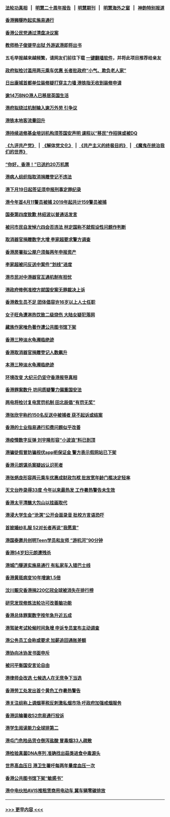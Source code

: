 #### [法轮功真相](https://github.com/gfw-breaker/truth/blob/master/README.md?t=0) &nbsp;&nbsp;|&nbsp;&nbsp; [明慧二十周年报告](https://github.com/gfw-breaker/mh-reports/blob/master/README.md?t=0) &nbsp;&nbsp;|&nbsp;&nbsp;[明慧期刊](https://github.com/gfw-breaker/mh-qikan) &nbsp;&nbsp;|&nbsp;&nbsp; [明慧海外之窗](https://github.com/gfw-breaker/mh-news/blob/master/README.md?t=0) &nbsp;&nbsp;|&nbsp;&nbsp; [神韵特别报道](https://github.com/gfw-breaker/mh-news/blob/master/shenyun.md?t=0)
#### [香港狮隧昨起实施易通行](../pages/nsc415/n14005521.md?t=05291543) 
#### [香港公民党通过清盘决议案](../pages/nsc415/n14005524.md?t=05291543) 
#### [教师杨子俊提早出狱 外游返港即将出书](../pages/nsc415/n14005525.md?t=05291543) 
#### 五毛举报越来越频繁，请网友们前往下载 [一键翻墙软件](https://github.com/gfw-breaker/ssr-accounts)，并将此项目推荐给亲友
#### [政府拟检讨滥用两元乘车优惠 长者批政府“小气、欺负老人家”](../pages/nsc415/n14005526.md?t=05291543) 
#### [日出康城首都单位装修疑打穿主力墙 港铁指无收到装修申请](../pages/nsc415/n14005522.md?t=05291543) 
#### [逾14万BNO港人已移居英国生活](../pages/nsc415/n14005388.md?t=05291543) 
#### [港府拟绕过机制输入逾万外劳 引争议](../pages/nsc415/n14004676.md?t=05291543) 
#### [港铁本地客流量回升](../pages/nsc415/n14003441.md?t=05291543) 
#### [港持续进修基金培训机构须签国安声明 课程以“移民”作招徕或被DQ](../pages/nsc415/n14003440.md?t=05291543) 
#### [《九评共产党》](https://github.com/begood0513/9ping.md/blob/master/README.md) &nbsp;|&nbsp; [《解体党文化》](../../../../jtdwh.md/blob/master/README.md)  &nbsp;|&nbsp; [《共产主义的终极目的》](../../../../gczydzjmd.md/blob/master/README.md) &nbsp;|&nbsp; [《魔鬼在统治我们的世界》](../../../../mgztzwmdsj.md/blob/master/README.md) 
#### [“你好，香港！”已送约20万机票](../pages/nsc415/n14003439.md?t=05291543) 
#### [港病人组织指取消捐赠登记不违法](../pages/nsc415/n14003438.md?t=05291543) 
#### [港下月19日起签证须申报刑事定罪纪录](../pages/nsc415/n14003437.md?t=05291543) 
#### [港今年首4月11警员被捕 2019年起共计159警员被捕](../pages/nsc415/n14003436.md?t=05291543) 
#### [国泰第四度致歉 林绍波以普通话发言](../pages/nsc415/n14003435.md?t=05291543) 
#### [被问市民自发悼六四会否违法 林定国称不就假设性问题作判断](../pages/nsc415/n14003433.md?t=05291543) 
#### [取消器官捐赠数字大增 李家超要求警方调查](../pages/nsc415/n14002748.md?t=05291543) 
#### [香港房署拟公屋户须每两年申报资产](../pages/nsc415/n14002752.md?t=05291543) 
#### [李家超被问反送中案件“划线”进度](../pages/nsc415/n14002747.md?t=05291543) 
#### [港市民对中港器官互通机制有担忧](../pages/nsc415/n14002749.md?t=05291543) 
#### [港政府修例准控方就国安案无罪裁决上诉](../pages/nsc415/n14002753.md?t=05291543) 
#### [香港救生员不足 团体倡容许16岁以上人士任职](../pages/nsc415/n14002754.md?t=05291543) 
#### [女子旺角遭淋热饮致二级烧伤 大陆女疑犯落网](../pages/nsc415/n14002751.md?t=05291543) 
#### [藏族作家唯色著作遭公共图书馆下架](../pages/nsc415/n14002746.md?t=05291543) 
#### [香港三种淡水龟濒临绝迹](../pages/nsc415/n14002797.md?t=05291543) 
#### [香港取消器官捐赠登记人数飙升](../pages/nsc415/n14002572.md?t=05291543) 
#### [本港三种淡水龟濒临绝迹](../pages/nsc415/n14002755.md?t=05291543) 
#### [环境改变 大纪元仍坚守香港报导真相](../pages/nsc415/n14002643.md?t=05291543) 
#### [香港罪案数升 坊间质疑警力偏重国安法](../pages/nsc415/n14002600.md?t=05291543) 
#### [两电将检讨复电赏罚机制 田北辰倡“有罚无奖”](../pages/nsc415/n14002116.md?t=05291543) 
#### [港张欣宇称约150名反送中被捕者 获不起诉或结案](../pages/nsc415/n14002117.md?t=05291543) 
#### [香港的士业指易通行扣费问题似乎改善](../pages/nsc415/n14002118.md?t=05291543) 
#### [港疫情数字反弹 刘宇隆形容“小波浪”料已到顶](../pages/nsc415/n14002119.md?t=05291543) 
#### [港骗徒假冒防骗视伏app呃保证金 警方表示假网站已下架](../pages/nsc415/n14002120.md?t=05291543) 
#### [香港元朗谋杀案疑凶认识死者](../pages/nsc415/n14002121.md?t=05291543) 
#### [港张炳良形容两元乘车优惠成财政包袱 批放宽年龄门槛决定轻率](../pages/nsc415/n14002122.md?t=05291543) 
#### [天文台昨录得33度 今年以来最热发 工作暑热警告未生效](../pages/nsc415/n14002123.md?t=05291543) 
#### [香港太平清醮大包山以挂画取代](../pages/nsc415/n14002124.md?t=05291543) 
#### [港浸大学生会“沧溟”公开会面录音 批校方言语恐吓](../pages/nsc415/n14001486.md?t=05291543) 
#### [首披婚纱礼服 52对长者再说“我愿意”](../pages/nsc415/n14001489.md?t=05291543) 
#### [港国泰邀共创明Teen学员和友师 “游机河”90分钟](../pages/nsc415/n14001480.md?t=05291543) 
#### [香港54岁妇元朗遭残杀](../pages/nsc415/n14001481.md?t=05291543) 
#### [港城门隧道实施易通行 有私家车入错巴士线](../pages/nsc415/n14001484.md?t=05291543) 
#### [香港黄斑病变10年增逾1.5倍](../pages/nsc415/n14001485.md?t=05291543) 
#### [汶川赈灾香港捐220亿冠全球被消失在排行榜](../pages/nsc415/n14000873.md?t=05291543) 
#### [研究发现修炼法轮功可改善脑功能](../pages/nsc415/n13999975.md?t=05291543) 
#### [香港总体罪案数字按年急升近五成](../pages/nsc415/n13999969.md?t=05291543) 
#### [港驾驶考试轮候时间急增 申诉专员宣布主动调查](../pages/nsc415/n13999935.md?t=05291543) 
#### [港公务员工会称或要求 加薪追回通胀差额](../pages/nsc415/n13999936.md?t=05291543) 
#### [港协向冰协发书面申斥](../pages/nsc415/n13999937.md?t=05291543) 
#### [被问平衡国安言论自由](../pages/nsc415/n13999938.md?t=05291543) 
#### [港律师会改选 七候选人在无竞争下当选](../pages/nsc415/n13999939.md?t=05291543) 
#### [香港劳工处发出首个黄色工作暑热警告](../pages/nsc415/n13999940.md?t=05291543) 
#### [港关注组称上调烟草税反刺激私烟市场 吁政府加强戒烟服务](../pages/nsc415/n13999941.md?t=05291543) 
#### [香港运输署收52宗易通行投诉](../pages/nsc415/n13999942.md?t=05291543) 
#### [港学生阅读能力全球排第二](../pages/nsc415/n13999193.md?t=05291543) 
#### [港屯门危险品货仓倒泻盐酸 冒毒烟33人疏散](../pages/nsc415/n13999192.md?t=05291543) 
#### [港检验真菌DNA序列 准确找出菇类进食中毒源头](../pages/nsc415/n13999194.md?t=05291543) 
#### [世界高血压日 港卫生署吁每两年量度血压一次](../pages/nsc415/n13999190.md?t=05291543) 
#### [香港公共图书馆下架“敏感书”](../pages/nsc415/n13999178.md?t=05291543) 
#### [港中电伙拍AVIS推租赁商用电动车 冀车辆零碳排放](../pages/nsc415/n13999177.md?t=05291543) 

----
#### [ >>> 更早内容 <<< ](../indexes/nsc415-earlier.md)

